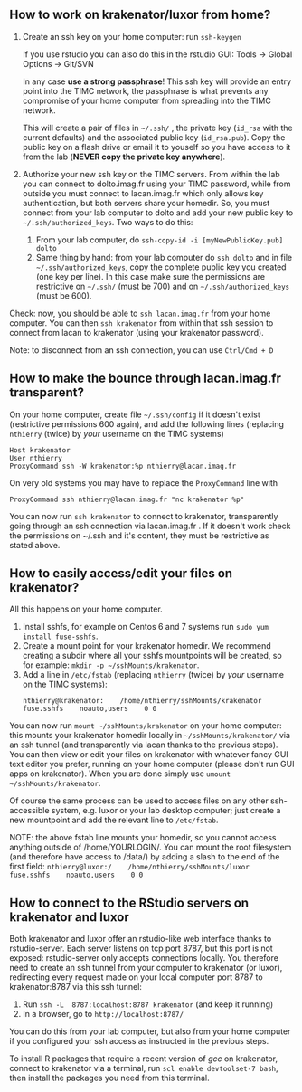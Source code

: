 ## How to work on krakenator/luxor from home?

1. Create an ssh key on your home computer:
    run `ssh-keygen`
    
    If you use rstudio you can also do this in the rstudio GUI: Tools -> Global Options -> Git/SVN

    In any case **use a strong passphrase**! This ssh key will provide an entry point into the TIMC network, the passphrase is what prevents any compromise of your home computer from spreading into the TIMC network.

    This will create a pair of files in `~/.ssh/` , the private key (`id_rsa` with the current defaults) and the associated public key (`id_rsa.pub`). Copy the public key on a flash drive or email it to youself so you have access to it from the lab (**NEVER copy the private key anywhere**).

2. Authorize your new ssh key on the TIMC servers. From within the lab you can connect to dolto.imag.fr using your TIMC password, while from outside you must connect to lacan.imag.fr which only allows key authentication, but both servers share your homedir. So, you must connect from your lab computer to dolto and add your new public key to `~/.ssh/authorized_keys`. Two ways to do this:
    1. From your lab computer, do `ssh-copy-id -i [myNewPublicKey.pub] dolto`
    2. Same thing by hand: from your lab computer do `ssh dolto` and in file `~/.ssh/authorized_keys`, copy the complete public key you created (one key per line). In this case make sure the permissions are restrictive on `~/.ssh/` (must be 700) and on  `~/.ssh/authorized_keys` (must be 600).

Check: now, you should be able to `ssh lacan.imag.fr` from your home computer. You can then `ssh krakenator` from within that ssh session to connect from lacan to krakenator (using your krakenator password).

Note: to disconnect from an ssh connection, you can use `Ctrl/Cmd + D`


## How to make the bounce through lacan.imag.fr transparent?

On your home computer, create file `~/.ssh/config` if it doesn't exist (restrictive permissions 600 again), and add the following lines (replacing `nthierry` (twice) by *your* username on the TIMC systems)
```
Host krakenator
User nthierry
ProxyCommand ssh -W krakenator:%p nthierry@lacan.imag.fr 
```

On very old systems you may have to replace the `ProxyCommand` line with
```
ProxyCommand ssh nthierry@lacan.imag.fr "nc krakenator %p"
```
       
You can now run `ssh krakenator` to connect to krakenator, transparently going through an ssh connection via lacan.imag.fr .
If it doesn't work check the permissions on ~/.ssh and it's content, they must be restrictive as stated above.
    
    
## How to easily access/edit your files on krakenator?

All this happens on your home computer.
1. Install sshfs, for example on Centos 6 and 7 systems run `sudo yum install fuse-sshfs`.
1. Create a mount point for your krakenator homedir. We recommend creating a subdir where all your sshfs mountpoints will be created, so for example: `mkdir -p ~/sshMounts/krakenator`.
1. Add a line in `/etc/fstab` (replacing `nthierry` (twice) by *your* username on the TIMC systems):
    ```
    nthierry@krakenator:    /home/nthierry/sshMounts/krakenator    fuse.sshfs    noauto,users    0 0
    ```

You can now run `mount ~/sshMounts/krakenator` on your home computer: this mounts your krakenator homedir locally in `~/sshMounts/krakenator/` via an ssh tunnel (and transparently via lacan thanks to the previous steps). You can then view or edit your files on krakenator with whatever fancy GUI text editor you prefer, running on your home computer (please don't run GUI apps on krakenator). When you are done simply use `umount ~/sshMounts/krakenator`.

Of course the same process can be used to access files on any other ssh-accessible system, e.g. luxor or your lab desktop computer; just create a new mountpoint and add the relevant line to `/etc/fstab`.

NOTE: the above fstab line mounts your homedir, so you cannot access anything outside of /home/YOURLOGIN/. You can mount the root filesystem (and therefore have access to /data/) by adding a slash to the end of the first field:
    ```
    nthierry@luxor:/    /home/nthierry/sshMounts/luxor    fuse.sshfs    noauto,users    0 0
    ```


## How to connect to the RStudio servers on krakenator and luxor

Both krakenator and luxor offer an rstudio-like web interface thanks to rstudio-server. Each server listens on tcp port 8787, but this port is not exposed: rstudio-server only accepts connections locally. You therefore need to create an ssh tunnel from your computer to krakenator (or luxor), redirecting every request made on your local computer port 8787 to krakenator:8787 via this ssh tunnel:
1. Run `ssh -L  8787:localhost:8787 krakenator` (and keep it running)
1. In a browser, go to `http://localhost:8787/`

You can do this from your lab computer, but also from your home computer if you configured your ssh access as instructed in the previous steps.

To install R packages that require a recent version of *gcc* on krakenator, connect to krakenator via a terminal, run `scl enable devtoolset-7 bash`, then install the packages you need from this terminal. 
